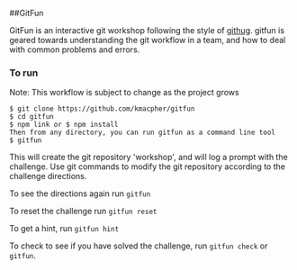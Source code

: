 ##GitFun

GitFun is an interactive git workshop following the style of [githug](https://github.com/Gazler/githug). gitfun is geared towards understanding the git workflow in a team, and how to deal with common problems and errors.

### To run

Note: This workflow is subject to change as the project grows

```
$ git clone https://github.com/kmacpher/gitfun
$ cd gitfun
$ npm link or $ npm install
Then from any directory, you can run gitfun as a command line tool
$ gitfun
```


This will create the git repository 'workshop', and will log a prompt with the challenge. Use git commands to modify the git repository according to the challenge directions.

To see the directions again run `gitfun`

To reset the challenge run `gitfun reset`

To get a hint, run `gitfun hint`

To check to see if you have solved the challenge, run `gitfun check` or `gitfun`.
